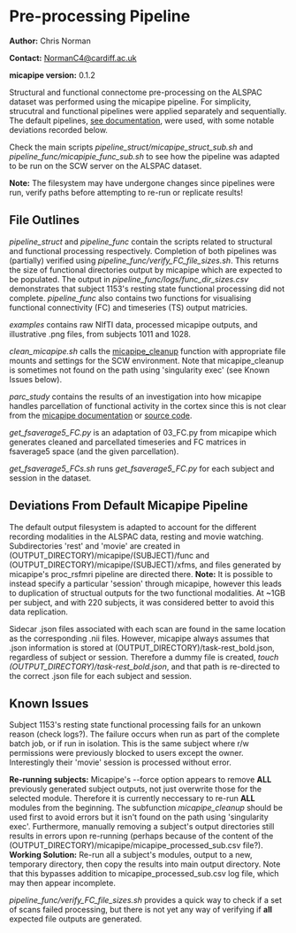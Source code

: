 # Pre-processing Pipeline 

**Author:** Chris Norman

**Contact:** NormanC4@cardiff.ac.uk

**micapipe version:** 0.1.2

Structural and functional connectome pre-processing on the ALSPAC dataset was performed using the micapipe pipeline. For simplicity, strucutral and functional pipelines were applied separately and sequentially. The default pipelines, [see documentation](https://micapipe.readthedocs.io/en/latest/pages/01.whatyouneed/index.html), were used, with some notable deviations recorded below.

Check the main scripts *pipeline_struct/micapipe_struct_sub.sh* and *pipeline_func/micapipie_func_sub.sh* to see how the pipeline was adapted to be run on the SCW server on the ALSPAC dataset.

**Note:** The filesystem may have undergone changes since pipelines were run, verify paths before attempting to re-run or replicate results!

## File Outlines

*pipeline_struct* and *pipeline_func* contain the scripts related to structural and functional processing respectively. Completion of both pipelines was (partially) verified using *pipeline_func/verify_FC_file_sizes.sh*. This returns the size of functional directories output by micapipe which are expected to be populated. The output in *pipeline_func/logs/func_dir_sizes.csv* demonstrates that subject 1153's resting state functional processing did not complete. *pipeline_func* also contains two functions for visualising functional connectivity (FC) and timeseries (TS) output matricies.

*examples* contains raw NIfTI data, processed micapipe outputs, and illustrative .png files, from subjects 1011 and 1028.

*clean_micapipe.sh* calls the [micapipe_cleanup](https://micapipe.readthedocs.io/en/latest/pages/05.micapipe_cleanup/index.html?highlight=micapipe_cleanup#micapipe-cleanup) function with appropriate file mounts and settings for the SCW environment. Note that micapipe_cleanup is sometimes not found on the path using 'singularity exec' (see Known Issues below).

*parc_study* contains the results of an investigation into how micapipe handles parcellation of functional activity in the cortex since this is not clear from the [micapipe documentation](https://micapipe.readthedocs.io/en/latest/pages/01.whatyouneed/index.html) or [source code](https://github.com/MICA-MNI/micapipe).

*get_fsaverage5_FC.py* is an adaptation of 03_FC.py from micapipe which generates cleaned and parcellated timeseries and FC matrices in fsaverage5 space (and the given parcellation).

*get_fsaverage5_FCs.sh* runs *get_fsaverage5_FC.py* for each subject and session in the dataset.

## Deviations From Default Micapipe Pipeline

The default output filesystem is adapted to account for the different recording modalities in the ALSPAC data, resting and movie watching. Subdirectories 'rest' and 'movie' are created in (OUTPUT_DIRECTORY)/micapipe/(SUBJECT)/func and (OUTPUT_DIRECTORY)/micapipe/(SUBJECT)/xfms, and files generated by micapipe's proc_rsfmri pipeline are directed there. **Note:** It is possible to instead specify a particular 'session' through micapipe, however this leads to duplication of structual outputs for the two functional modalities. At ~1GB per subject, and with 220 subjects, it was considered better to avoid this data replication.

Sidecar .json files associated with each scan are found in the same location as the corresponding .nii files. However, micapipe always assumes that .json information is stored at (OUTPUT_DIRECTORY)/task-rest_bold.json, regardless of subject or session. Therefore a dummy file is created, *touch (OUTPUT_DIRECTORY)/task-rest_bold.json*, and that path is re-directed to the correct .json file for each subject and session.

## Known Issues

Subject 1153's resting state functional processing fails for an unkown reason (check logs?). The failure occurs when run as part of the complete batch job, or if run in isolation. This is the same subject where r/w permissions were previously blocked to users except the owner. Interestingly their 'movie' session is processed without error.

**Re-running subjects:** Micapipe's --force option appears to remove **ALL** previously generated subject outputs, not just overwrite those for the selected module. Therefore it is currently neccessary to re-run **ALL** modules from the beginning. The subfunction *micapipe_cleanup* should be used first to avoid errors but it isn't found on the path using 'singularity exec'. Furthermore, manually removing a subject's output directories still results in errors upon re-running (perhaps because of the content of the (OUTPUT_DIRECTORY)/micapipe/micapipe_processed_sub.csv file?). **Working Solution:** Re-run all a subject's modules, output to a new, temporary directory, then copy the results into main output directory. Note that this bypasses addition to micapipe_processed_sub.csv log file, which may then appear incomplete.

*pipeline_func/verify_FC_file_sizes.sh* provides a quick way to check if a set of scans failed processing, but there is not yet any way of verifying if **all** expected file outputs are generated.
